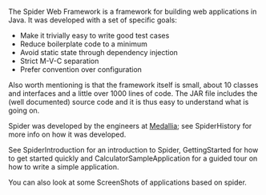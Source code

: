 The Spider Web Framework is a framework for building web applications in Java. It was developed with a set of specific goals:

  * Make it trivially easy to write good test cases
  * Reduce boilerplate code to a minimum
  * Avoid static state through dependency injection
  * Strict M-V-C separation
  * Prefer convention over configuration

Also worth mentioning is that the framework itself is small, about 10 classes and interfaces and a little over 1000 lines of code. The JAR file includes the (well documented) source code and it is thus easy to understand what is going on.

Spider was developed by the engineers at [Medallia](http://medallia.com); see SpiderHistory for more info on how it was developed.

See SpiderIntroduction for an introduction to Spider, GettingStarted for how to get started quickly and CalculatorSampleApplication for a guided tour on how to write a simple application.

You can also look at some ScreenShots of applications based on spider.